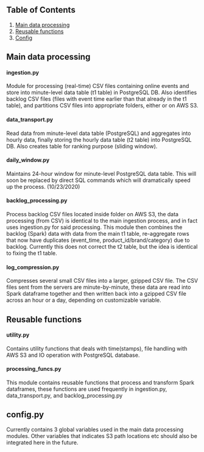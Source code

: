 ## Table of Contents
1. [Main data processing](README.md#main-data-processing)
2. [Reusable functions](README.md#reusable-functions)
3. [Config](README.md#config.py)

## Main data processing

#### ingestion.py
Module for processing (real-time) CSV files containing online events and store into minute-level data table (t1 table) in PostgreSQL DB.
Also identifies backlog CSV files (files with event time earlier than that already in the t1 table), and partitions CSV files into appropriate folders, either <backlogs> or <processingpool> on AWS S3.

#### data_transport.py
Read data from minute-level data table (PostgreSQL) and aggregates into hourly data, finally storing the hourly data table (t2 table) into PostgreSQL DB.
Also creates table for ranking purpose (sliding window).

#### daily_window.py
Maintains 24-hour window for minute-level PostgreSQL data table. This will soon be replaced by direct SQL commands which will dramatically speed up the process. (10/23/2020)

#### backlog_processing.py
Process backlog CSV files located inside <backlogs> folder on AWS S3, the data processing (from CSV) is identical to the main ingestion process, and in fact uses ingestion.py
for said processing. This module then combines the backlog (Spark) data with data from the main t1 table, re-aggregate rows that now have duplicates (event_time, product_id/brand/category) due to backlog.
Currently this does not correct the t2 table, but the idea is identical to fixing the t1 table.

#### log_compression.py
Compresses several small CSV files into a larger, gzipped CSV file. The CSV files sent from the servers are minute-by-minute, these data are read into Spark dataframe together and then written back into a gzipped CSV file across an hour or a day, depending on customizable variable.

## Reusable functions
#### utility.py
Contains utility functions that deals with time(stamps), file handling with AWS S3 and IO operation with PostgreSQL database.

#### processing_funcs.py
This module contains reusable functions that process and transform Spark dataframes, these functions are used frequently in ingestion.py, data_transport.py,
and backlog_processing.py

## config.py
Currently contains 3 global variables used in the main data processing modules. Other variables that indicates S3 path locations etc should also be integrated here in the future.
